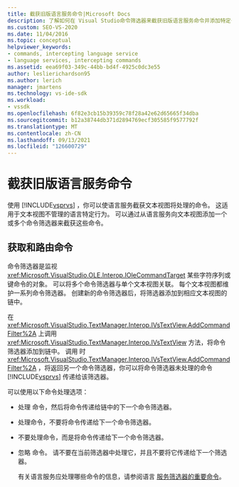 ```yaml
---
title: 截获旧版语言服务命令|Microsoft Docs
description: 了解如何在 Visual Studio命令筛选器来截获旧版语言服务命令并添加特定于语言的行为。
ms.custom: SEO-VS-2020
ms.date: 11/04/2016
ms.topic: conceptual
helpviewer_keywords:
- commands, intercepting language service
- language services, intercepting commands
ms.assetid: eea69f03-349c-44bb-bd4f-4925c0dc3e55
author: leslierichardson95
ms.author: lerich
manager: jmartens
ms.technology: vs-ide-sdk
ms.workload:
- vssdk
ms.openlocfilehash: 6f82e3cb15b39359c78f28a42e62d65665f34dba
ms.sourcegitcommit: b12a38744db371d2894769ecf305585f9577792f
ms.translationtype: MT
ms.contentlocale: zh-CN
ms.lasthandoff: 09/13/2021
ms.locfileid: "126600729"
---
```

# <a name="intercepting-legacy-language-service-commands"></a>截获旧版语言服务命令
使用 [!INCLUDE[vsprvs](../../code-quality/includes/vsprvs_md.md)] ，你可以使语言服务截获文本视图将处理的命令。 这适用于文本视图不管理的语言特定行为。 可以通过从语言服务向文本视图添加一个或多个命令筛选器来截获这些命令。

## <a name="getting-and-routing-the-command"></a>获取和路由命令
 命令筛选器是监视 <xref:Microsoft.VisualStudio.OLE.Interop.IOleCommandTarget> 某些字符序列或键命令的对象。 可以将多个命令筛选器与单个文本视图关联。 每个文本视图都维护一系列命令筛选器。 创建新的命令筛选器后，将筛选器添加到相应文本视图的链中。

 在 <xref:Microsoft.VisualStudio.TextManager.Interop.IVsTextView.AddCommandFilter%2A> 上调用 <xref:Microsoft.VisualStudio.TextManager.Interop.IVsTextView> 方法，将命令筛选器添加到链中。 调用 时 <xref:Microsoft.VisualStudio.TextManager.Interop.IVsTextView.AddCommandFilter%2A> ，将返回另一个命令筛选器，你可以将命令筛选器未处理的命令 [!INCLUDE[vsprvs](../../code-quality/includes/vsprvs_md.md)] 传递给该筛选器。

 可以使用以下命令处理选项：

- 处理 命令，然后将命令传递给链中的下一个命令筛选器。

- 处理命令，不要将命令传递给下一个命令筛选器。

- 不要处理命令，而是将命令传递给下一个命令筛选器。

- 忽略 命令。 请不要在当前筛选器中处理它，并且不要将它传递给下一个筛选器。

  有关语言服务应处理哪些命令的信息，请参阅语言 [服务筛选器的重要命令](../../extensibility/internals/important-commands-for-language-service-filters.md)。
